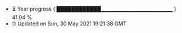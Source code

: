 - ⏳ Year progress { ████████████▁▁▁▁▁▁▁▁▁▁▁▁▁▁▁▁▁▁ } 41.04 %
- ⏰ Updated on Sun, 30 May 2021 19:21:38 GMT

